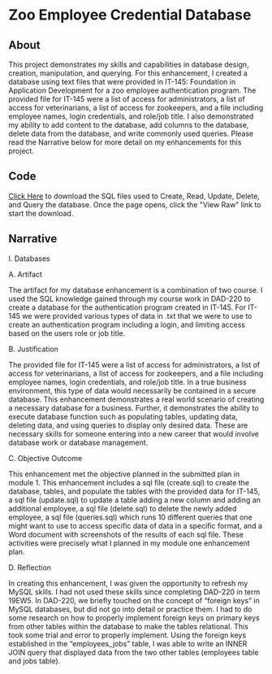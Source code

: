 # **Zoo Employee Credential Database**

## About
This project demonstrates my skills and capabilities in database design, creation, manipulation, and querying. For this enhancement, I created a database using text files that were provided in IT-145: Foundation in Application Development for a zoo employee authentication program. The provided file for IT-145 were a list of access for administrators, a list of access for veterinarians, a list of access for zookeepers, and a file including employee names, login credentials, and role/job title. I also demonstrated my ability to add content to the database, add columns to the database, delete data from the database, and write commonly used queries.  Please read the Narrative below for more detail on my enhancements for this project. 

## Code
[Click Here](https://github.com/troyrushing/troyrushing.github.io/blob/master/sqlfiles.zip) to download the SQL files used to Create, Read, Update, Delete, and Query the database. Once the page opens, click the "View Raw" link to start the download.

## Narrative
I.	Databases

A.	Artifact

The artifact for my database enhancement is a combination of two course. I used the SQL knowledge gained through my course work in DAD-220 to create a database for the authentication program created in IT-145. For IT-145 we were provided various types of data in .txt that we were to use to create an authentication program including a login, and limiting access based on the users role or job title.


B.	Justification

The provided file for IT-145 were a list of access for administrators, a list of access for veterinarians, a list of access for zookeepers, and a file including employee names, login credentials, and role/job title. In a true business environment, this type of data would necessarily be contained in a secure database. This enhancement demonstrates a real world scenario of creating a necessary database for a business. Further, it demonstrates the ability to execute database function such as populating tables, updating data, deleting data, and using queries to display only desired data. These are necessary skills for someone entering into a new career that would involve database work or database management.


C.	Objective Outcome

This enhancement met the objective planned in the submitted plan in module 1. This enhancement includes a sql file (create.sql) to create the database, tables, and populate the tables with the provided data for IT-145, a sql file (update.sql) to update a table adding a new column and adding an additional employee, a sql file (delete.sql) to delete the newly added employee, a sql file (queries.sql) which runs 10 different queries that one might want to use to access specific data of data in a specific format, and a Word document with screenshots of the results of each sql file. These activities were precisely what I planned in my module one enhancement plan.


D.	Reflection

In creating this enhancement, I was given the opportunity to refresh my MySQL skills. I had not used these skills since completing DAD-220 in term 19EW5. In DAD-220, we briefly touched on the concept of “foreign keys” in MySQL databases, but did not go into detail or practice them. I had to do some research on how to properly implement foreign keys on primary keys from other tables within the database to make the tables relational. This took some trial and error to properly implement. Using the foreign keys established in the “employees_jobs” table, I was able to write an INNER JOIN query that displayed data from the two other tables (employees table and jobs table).



